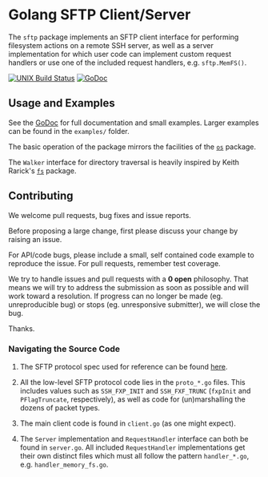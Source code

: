 # Golang SFTP Client/Server

The `sftp` package implements an SFTP client interface for performing filesystem actions on a remote SSH server, as well as a server implementation for which user code can implement custom request handlers or use one of the included request handlers, e.g. `sftp.MemFS()`.

[![UNIX Build Status](https://travis-ci.org/pkg/sftp.svg?branch=master)](https://travis-ci.org/pkg/sftp) [![GoDoc](https://godoc.org/github.com/pkg/sftp?status.svg)](http://godoc.org/github.com/pkg/sftp)

## Usage and Examples

See the [GoDoc](http://godoc.org/github.com/pkg/sftp) for full documentation and small examples. Larger examples can be found in the `examples/` folder.

The basic operation of the package mirrors the facilities of the [`os`](http://golang.org/pkg/os) package.

The `Walker` interface for directory traversal is heavily inspired by Keith Rarick's [`fs`](http://godoc.org/github.com/kr/fs) package.

## Contributing

We welcome pull requests, bug fixes and issue reports.

Before proposing a large change, first please discuss your change by raising an issue.

For API/code bugs, please include a small, self contained code example to reproduce the issue. For pull requests, remember test coverage.

We try to handle issues and pull requests with a **0 open** philosophy. That means we will try to address the submission as soon as possible and will work toward a resolution. If progress can no longer be made (eg. unreproducible bug) or stops (eg. unresponsive submitter), we will close the bug.

Thanks.

### Navigating the Source Code

1. The SFTP protocol spec used for reference can be found [here](https://tools.ietf.org/html/draft-ietf-secsh-filexfer-02).

1. All the low-level SFTP protocol code lies in the `proto_*.go` files. This includes values such as `SSH_FXP_INIT` and `SSH_FXF_TRUNC` (`fxpInit` and `PFlagTruncate`, respectively), as well as code for (un)marshalling the dozens of packet types.

1. The main client code is found in `client.go` (as one might expect).

1. The `Server` implementation and `RequestHandler` interface can both be found in `server.go`. All included `RequestHandler` implementations get their own distinct files which must all follow the pattern `handler_*.go`, e.g. `handler_memory_fs.go`.